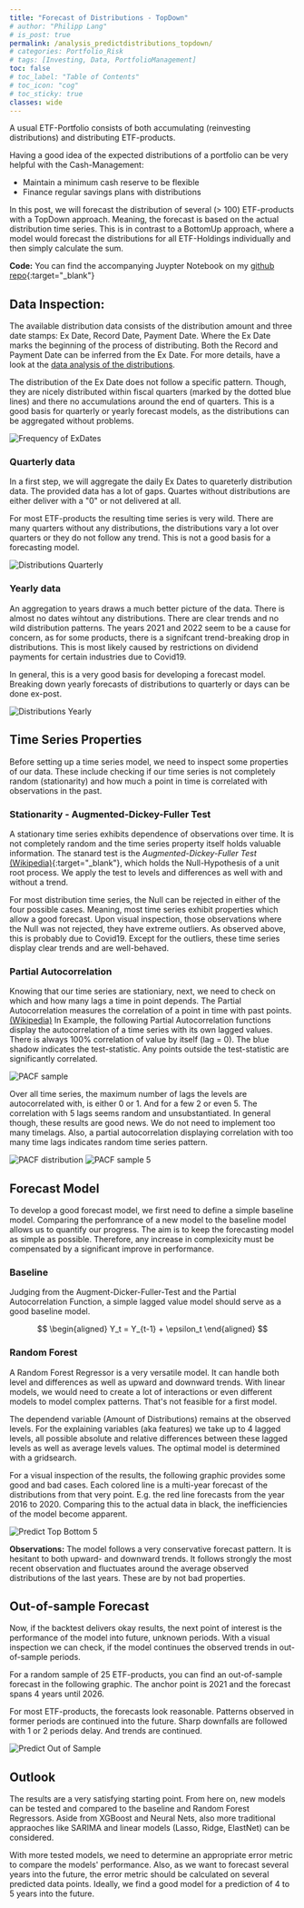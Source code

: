 ```yaml
---
title: "Forecast of Distributions - TopDown"
# author: "Philipp Lang"
# is_post: true
permalink: /analysis_predictdistributions_topdown/
# categories: Portfolio_Risk
# tags: [Investing, Data, PortfolioManagement]
toc: false
# toc_label: "Table of Contents"
# toc_icon: "cog"
# toc_sticky: true
classes: wide
---
```


<script type="text/javascript" async
  src="https://cdn.mathjax.org/mathjax/latest/MathJax.js?config=TeX-MML-AM_CHTML">
</script>

A usual ETF-Portfolio consists of both accumulating (reinvesting distributions) and distributing ETF-products.

Having a good idea of the expected distributions of a portfolio can be very helpful with the Cash-Management:
* Maintain a minimum cash reserve to be flexible
* Finance regular savings plans with distributions

In this post, we will forecast the distribution of several (> 100) ETF-products with a TopDown approach. Meaning, the forecast is based on the actual distribution time series. This is in contrast to a BottomUp approach, where a model would forecast the distributions for all ETF-Holdings individually and then simply calculate the sum.

**Code:** You can find the accompanying Juypter Notebook on my [github repo](https://github.com/Mebbel/PortfolioManagement/blob/main/_C011_Predict_Distributions_TopDown.ipynb){:target="_blank"}

## Data Inspection:

The available distribution data consists of the distribution amount and three date stamps: Ex Date, Record Date, Payment Date. Where the Ex Date marks the beginning of the process of distributing. Both the Record and Payment Date can be inferred from the Ex Date. For more details, have a look at the [data analysis of the distributions](/data_distributions/).

The distribution of the Ex Date does not follow a specific pattern. Though, they are nicely distributed within fiscal quarters (marked by the dotted blue lines) and there no accumulations around the end of quarters. This is a good basis for quarterly or yearly forecast models, as the distributions can be aggregated without problems.

![Frequency of ExDates](/assets/images/predict_dist_topdown_frequency_exdates.png)


### Quarterly data

In a first step, we will aggregate the daily Ex Dates to quareterly distribution data. The provided data has a lot of gaps. Quartes without distributions are either deliver with a "0" or not delivered at all.

For most ETF-products the resulting time series is very wild. There are many quarters without any distributions, the distributions vary a lot over quarters or they do not follow any trend. This is not a good basis for a forecasting model.

![Distributions Quarterly](/assets/images/predict_dist_topdown_regplot_quarterly.png)


### Yearly data

An aggregation to years draws a much better picture of the data. There is almost no dates wihtout any distributions. There are clear trends and no wild distribution patterns. The years 2021 and 2022 seem to be a cause for concern, as for some products, there is a signifcant trend-breaking drop in distributions. This is most likely caused by restrictions on dividend payments for certain industries due to Covid19.


In general, this is a very good basis for developing a forecast model. Breaking down yearly forecasts of distributions to quarterly or days can be done ex-post.


![Distributions Yearly](/assets/images/predict_dist_topdown_regplot_yearly.png)




## Time Series Properties

Before setting up a time series model, we need to inspect some properties of our data. These include checking if our time series is not completely random (stationarity) and how much a point in time is correlated with observations in the past.


### Stationarity - Augmented-Dickey-Fuller Test

A stationary time series exhibits dependence of observations over time. It is not completely random and the time series property itself holds valuable information. The stanard test is the *Augmented-Dickey-Fuller Test* [(Wikipedia)](https://en.wikipedia.org/wiki/Augmented_Dickey%E2%80%93Fuller_test){:target="_blank"}, which holds the Null-Hypothesis of a unit root process. We apply the test to levels and differences as well with and without a trend.

For most distribution time series, the Null can be rejected in either of the four possible cases. Meaning, most time series exhibit properties which allow a good forecast. Upon visual inspection, those observations where the Null was not rejected, they have extreme outliers. As observed above, this is probably due to Covid19. Except for the outliers, these time series display clear trends and are well-behaved. 


### Partial Autocorrelation

Knowing that our time series are stationiary, next, we need to check on which and how many lags a time in point depends. The Partial Autocorrelation measures the correlation of a point in time with past points. [(Wikipedia)](https://en.wikipedia.org/wiki/Partial_autocorrelation_function) In Example, the following Partial Autocorrelation functions display the autocorrelation of a time series with its own lagged values. There is always 100% correlation of value by itself (lag = 0). The blue shadow indicates the test-statistic. Any points outside the test-statistic are significantly correlated.

![PACF sample](/assets/images/predict_dist_topdown_PACF_sample.png)


Over all time series, the maximum number of lags the levels are autocorrelated with, is either 0 or 1. And for a few 2 or even 5. The correlation with 5 lags seems random and unsubstantiated. In general though, these results are good news. We do not need to implement too many timelags. Also, a partial autocorrelation displaying correlation with too many time lags indicates random time series pattern.

![PACF distribution](/assets/images/predict_dist_topdown_PACF_distribution.png)
![PACF sample 5](/assets/images/predict_dist_topdown_PACF_sample_5.png)


## Forecast Model

To develop a good forecast model, we first need to define a simple baseline model. Comparing the perfomrance of a new model to the baseline model allows us to quantify our progress. The aim is to keep the forecasting model as simple as possible. Therefore, any increase in complexicity must be compensated by a significant improve in performance.


### Baseline

Judging from the Augment-Dicker-Fuller-Test and the Partial Autocorrelation Function, a simple lagged value model should serve as a good baseline model.

$$
\begin{aligned}
    Y_t = Y_{t-1} + \epsilon_t
\end{aligned}
$$


### Random Forest

A Random Forest Regressor is a very versatile model. It can handle both level and differences as well as upward and downward trends. With  linear models, we would need to create a lot of interactions or even different models to model complex patterns. That's not feasible for a first model.

The dependend variable (Amount of Distributions) remains at the observed levels. For the explaining variables (aka features) we take up to 4 lagged levels, all possible absolute and relative differences between these lagged levels as well as average levels values. The optimal model is determined with a gridsearch. 

For a visual inspection of the results, the following graphic provides some good and bad cases. Each colored line is a multi-year forecast of the distributions from that very point. E.g. the red line forecasts from the year 2016 to 2020. Comparing this to the actual data in black, the inefficiencies of the model become apparent.

![Predict Top Bottom 5](/assets/images/predict_dist_topdown_predict_top_bottom_5.png)


**Observations:**
The model follows a very conservative forecast pattern. It is hesitant to both upward- and downward trends. It follows strongly the most recent observation and fluctuates around the average observed distributions of the last years. These are by not bad properties.


## Out-of-sample Forecast

Now, if the backtest delivers okay results, the next point of interest is the performance of the model into future, unknown periods. With a visual inspection we can check, if the model continues the observed trends in out-of-sample periods.

For a random sample of 25 ETF-products, you can find an out-of-sample forecast in the following graphic. The anchor point is 2021 and the forecast spans 4 years until 2026.

For most ETF-products, the forecasts look reasonable. Patterns observed in former periods are continued into the future. Sharp downfalls are followed with 1 or 2 periods delay. And trends are continued.

![Predict Out of Sample](/assets/images/predict_dist_topdown_predict_outofsample.png)



## Outlook

The results are a very satisfying starting point. From here on, new models can be tested and compared to the baseline and Random Forest Regressors. Aside from XGBoost and Neural Nets, also more traditional appraoches like SARIMA and linear models (Lasso, Ridge, ElastNet) can be considered.

With more tested models, we need to determine an appropriate error metric to compare the models' performance. Also, as we want to forecast several years into the future, the error metric should be calculated on several predicted data points. Ideally, we find a good model for a prediction of 4 to 5 years into the future.